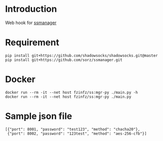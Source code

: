 # Introduction
Web hook for [ssmanager](https://github.com/sorz/ssmanager)
# Requirement
```
pip install git+https://github.com/shadowsocks/shadowsocks.git@master
pip install git+https://github.com/sorz/ssmanager.git
```

# Docker
```
docker run --rm -it --net host fzinfz/ss:mgr-py ./main.py -h
docker run --rm -it --net host fzinfz/ss:mgr-py ./main.py
```

# Sample json file
```
[{"port": 8001, "password": "test123", "method": "chacha20"},
 {"port": 8002, "password": "123test", "method": "aes-256-cfb"}]
```
